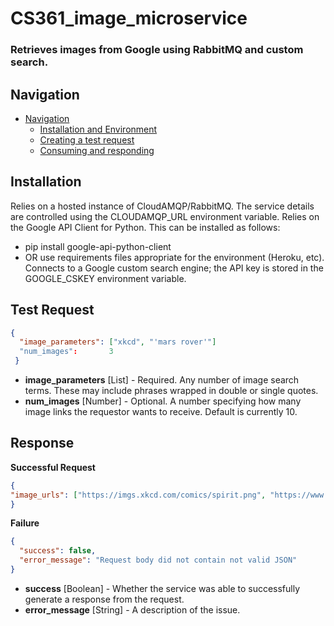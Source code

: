 # CS361_image_microservice
 
### Retrieves images from Google using RabbitMQ and custom search.

## Navigation
<!-- TOC -->
- [Navigation](#navigation)
    - [Installation and Environment](#installation)
    - [Creating a test request](#test-request)
    - [Consuming and responding](#response)
<!-- /TOC -->

## Installation

Relies on a hosted instance of CloudAMQP/RabbitMQ. The service details are controlled using the CLOUDAMQP_URL environment variable. 
Relies on the Google API Client for Python. This can be installed as follows:
   - pip install google-api-python-client
   - OR use requirements files appropriate for the environment (Heroku, etc).
Connects to a Google custom search engine; the API key is stored in the GOOGLE_CSKEY environment variable.


## Test Request
```json
{
  "image_parameters": ["xkcd", "'mars rover'"]
  "num_images":       3
 }
 ```
 - **image_parameters** [List] - Required. Any number of image search terms. These may include phrases wrapped in double or single quotes. 
 - **num_images** [Number]  - Optional. A number specifying how many image links the requestor wants to receive. Default is currently 10.
     
## Response
**Successful Request**
```json
{
"image_urls": ["https://imgs.xkcd.com/comics/spirit.png", "https://www.explainxkcd.com/wiki/images/2/27/opportunity_rover.png", "https://imgs.xkcd.com/comics/opportunity.png"]
}
```
**Failure**
```json
{
  "success": false, 
  "error_message": "Request body did not contain not valid JSON"
}
```
 - **success** [Boolean] - Whether the service was able to successfully generate a response from the request.
 - **error_message** [String] - A description of the issue.
 
 
   
